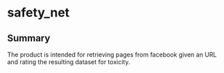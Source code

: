 # safety_net

## Summary
The product is intended for retrieving pages from facebook given an URL and rating the resulting dataset for toxicity. 


